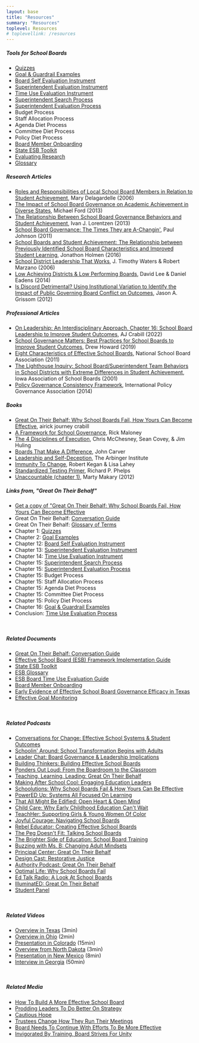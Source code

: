 ```yaml
---
layout: base
title: "Resources"
summary: "Resources"
toplevel: Resources
# toplevellink: /resources
---
```



<h5>Tools for School Boards</h5>
<ul>
<li><a href="/resources/quizzes/">Quizzes</a></li>
<li><a href="/resources/priority-examples/">Goal & Guardrail Examples</a></li>
<li><a href="/framework">Board Self Evaluation Instrument</a></li>
<li><a href="/resources/supt-eval/">Superintendent Evaluation Instrument</a></li>
<li><a href="/resources/time-use/">Time Use Evaluation Instrument</a></li>
<li><a href="/resources/supt-search/">Superintendent Search Process</a></li>
<li><a href="/resources/supt-eval/">Superintendent Evaluation Process</a></li>
<li>Budget Process</li>
<li>Staff Allocation Process</li>
<li>Agenda Diet Process</li>
<li>Committee Diet Process</li>
<li>Policy Diet Process</li>
<li><a href="/resources/onboarding">Board Member Onboarding</a></li>
<li><a href="/resources/toolkit">State ESB Toolkit</a></li>
<li><a href="/resources/research">Evaluating Research</a></li>
<li><a href="/resources/glossary">Glossary</a></li>
</ul>

<h5>Research Articles</h5>
<ul>
<li><a href="https://lib.dr.iastate.edu/cgi/viewcontent.cgi?article=2504&context=rtd">Roles and Responsibilities of Local School Board Members in Relation to Student Achievement</a>, Mary Delagardelle (2006)</li>
<li><a href="http://dc.uwm.edu/cgi/viewcontent.cgi?article=1334&context=etd">The Impact of School Board Governance on Academic Achievement in Diverse States</a>, Michael Ford (2013)</li>
<li><a href="http://scholarworks.umt.edu/cgi/viewcontent.cgi?article=2406&context=etd">The Relationship Between School Board Governance Behaviors and Student Achievement</a>, Ivan J. Lorentzen (2013)</li>
<li><a href="https://doi.org/10.1177%2F1555458911413887">School Board Governance: The Times They are A-Changin'</a>, Paul Johnson (2011)</li>
<li><a href="https://digitalcommons.spu.edu/cgi/viewcontent.cgi?&article=1013&context=soe_etd">School Boards and Student Achievement: The Relationship between Previously Identified School Board Characteristics and Improved Student Learning</a>, Jonathon Holmen (2016)</li>
<li><a href="https://www.mcrel.org/wp-content/uploads/2016/03/McREL-research-paper_-Sept2006_District-Leadership-That-Works-Effect-of-Superintendent-Leadership-on-Student-Achievement-.pdf">School District Leadership That Works</a>, J. Timothy Waters & Robert Marzano (2006)</li>
<li><a href="https://files.eric.ed.gov/fulltext/EJ1045888.pdf">Low Achieving Districts & Low Performing Boards</a>, David Lee & Daniel Eadens (2014)</li>
<li><a href="https://www.researchgate.net/publication/275300281_Is_Discord_Detrimental_Using_Institutional_Variation_to_Identify_the_Impact_of_Public_Governing_Board_Conflict_on_Outcomes">Is Discord Detrimental? Using Institutional Variation to Identify the Impact of Public Governing Board Conflict on Outcomes</a>, Jason A. Grissom (2012)</li>
</ul>

<h5>Professional Articles</h5>
 <ul>
<li><a href="https://tinyurl.com/AJC-Chapter-Student-Outcomes">On Leadership: An Interdisciplinary Approach, Chapter 16: School Board Leadership to Improve Student Outcomes</a>, AJ Crabill (2022)</li>
<li><a href="https://www.tarleton.edu/esp/_view-journal/ESP-JOURNAL-2019--Final.pdf">School Governance Matters: Best Practices for School Boards to Improve Student Outcomes</a>, Drew Howard (2019)</li>
<li><a href="http://www.centerforpubliceducation.org/Main-Menu/Public-education/Eight-characteristics-of-effective-school-boards">Eight Characteristics of Effective School Boards</a>, National School Board Association (2011)</li>
<li><a href="https://www.researchgate.net/publication/234770383_The_Lighthouse_Inquiry_School_BoardSuperintendent_Team_Behaviors_in_School_Districts_with_Extreme_Differences_in_Student_Achievement">The Lighthouse Inquiry: School Board/Superintendent Team Behaviors in School Districts with Extreme Differences in Student Achievement</a>, Iowa Association of School Boards (2001)</li>
<li><a href="https://governforimpact.org/images/Resources/Principles-and-Model-Consistency-Framework-June-2016.pdf">Policy Governance Consistency Framework</a>, International Policy Governance Association (2014)</li>
 </ul> 

<h5>Books</h5>
<ul>
<li><a href="https://www.amazon.com/Great-Their-Behalf-School-Effective/dp/1544534876/?&_encoding=UTF8&tag=esb0b3-20&linkCode=ur2&linkId=fac456155eede9a203956cc5dd672283&camp=1789&creative=9325">Great On Their Behalf: Why School Boards Fail, How Yours Can Become Effective</a>, airick journey crabill</li>
<li><a href="https://www.amazon.com/dp/0999419307/?&_encoding=UTF8&tag=esb0b3-20&linkCode=ur2&linkId=fac456155eede9a203956cc5dd672283&camp=1789&creative=9325">A Framework for School Governance</a>, Rick Maloney</li>
<li><a href="https://www.amazon.com/dp/B005FLODJ8/?&_encoding=UTF8&tag=esb0b3-20&linkCode=ur2&linkId=fac456155eede9a203956cc5dd672283&camp=1789&creative=9325">The 4 Disciplines of Execution</a>, Chris McChesney, Sean Covey, & Jim Huling </li> 
<li><a href="https://www.amazon.com/dp/B008L01JWO/?&_encoding=UTF8&tag=esb0b3-20&linkCode=ur2&linkId=fac456155eede9a203956cc5dd672283&camp=1789&creative=9325">Boards That Make A Difference</a>, John Carver</li> 
<li><a href="https://www.amazon.com/dp/1523097809/?&_encoding=UTF8&tag=esb0b3-20&linkCode=ur2&linkId=fac456155eede9a203956cc5dd672283&camp=1789&creative=9325">Leadership and Self-Deception</a>, The Arbinger Institute</li> 
<li><a href="https://www.amazon.com/dp/B004OEILH2/?&_encoding=UTF8&tag=esb0b3-20&linkCode=ur2&linkId=fac456155eede9a203956cc5dd672283&camp=1789&creative=9325">Immunity To Change</a>, Robert Kegan & Lisa Lahey </li>
<li><a href="https://www.amazon.com/dp/082049741X/?&_encoding=UTF8&tag=esb0b3-20&linkCode=ur2&linkId=fac456155eede9a203956cc5dd672283&camp=1789&creative=9325">Standardized Testing Primer</a>, Richard P. Phelps</li>
<li><a href="https://www.amazon.com/dp/B008RYD43G/?&_encoding=UTF8&tag=esb0b3-20&linkCode=ur2&linkId=fac456155eede9a203956cc5dd672283&camp=1789&creative=9325">Unaccountable (chapter 1)</a>, Marty Makary (2012)</li>
</ul>



<h5>Links from, "Great On Their Behalf"</h5>
<ul>
<li><a href="/publications">Get a copy of "Great On Their Behalf: Why School Boards Fail, How Yours Can Become Effective</a></li>
<li>Great On Their Behalf: <a href="/publications/conversation">Conversation Guide</a></li>
<li>Great On Their Behalf: <a href="/resources/glossary">Glossary of Terms</a></li>
<li>Chapter 1: <a href="/quizzes/">Quizzes</a></li>
<li>Chapter 2: <a href="/resources/priority-examples/">Goal Examples</a></li>
<li>Chapter 12: <a href="/framework">Board Self Evaluation Instrument</a></li>
<li>Chapter 13: <a href="/resources/supt-eval/">Superintendent Evaluation Instrument</a></li>
<li>Chapter 14: <a href="https://tinyurl.com/ESBF-BoardTimeUseEval ">Time Use Evaluation Instrument</a></li>
<li>Chapter 15: <a href="/resources/supt-search/">Superintendent Search Process</a></li>
<li>Chapter 15: <a href="/resources/supt-eval/">Superintendent Evaluation Process</a></li>
<li>Chapter 15: Budget Process</li>
<li>Chapter 15: Staff Allocation Process</li>
<li>Chapter 15: Agenda Diet Process</li>
<li>Chapter 15: Committee Diet Process</li>
<li>Chapter 15: Policy Diet Process</li>
<li>Chapter 16: <a href="/resources/priority-examples/">Goal & Guardrail Examples</a></li>
<li>Conclusion: <a href="/resources/time-use/">Time Use Evaluation Process</a></li>
</ul><br/>

<h5>Related Documents</h5>
<ul style="text-align: left;">
<li><a href="/publications/conversation">Great On Their Behalf: Conversation Guide</a></li>
<li><a href="/framework/">Effective School Board (ESB) Framework Implementation Guide</a></li>
<li><a href="/resources/toolkit">State ESB Toolkit</a></li>
<li><a href="/resources/glossary">ESB Glossary</a></li>
<li><a href="/resources/time-use/">ESB Board Time Use Evaluation Guide</a></li>
<li><a href="/resources/onboarding/">Board Member Onboarding</a></li>
<li><a href="https://tinyurl.com/School-Gov-Matters-Drew-Howard">Early Evidence of Effective School Board Governance Efficacy in Texas</a></li>
<li><a href="https://tinyurl.com/Effective-Goal-Monitoring">Effective Goal Monitoring</a></li>
</ul><br/>

<h5>Related Podcasts</h5>
<ul>
<li><a href="https://www.buzzsprout.com/1842285/12846882-effective-schools-systems-and-school-outcomes-vs-adult-inputs-with-aj-crabill">Conversations for Change: Effective School Systems & Student Outcomes</a></li>
<li><a href="https://podcasts.apple.com/us/podcast/episode-15-school-transformation-begins-with-the-adults/id1653176434?i=1000613201573">Schoolin' Around: School Transformation Begins with Adults</a></li>
<li><a href="https://www.cognia.org/leader-chat-board-governance-and-leadership-implications-with-aj-crabill/">Leader Chat: Board Governance &amp; Leadership Implications</a>&nbsp;</li>
<li><a href="https://anchor.fm/buildingthinkers/episodes/Building-Effective-School-Boards-with-AJ-Crabill-e1tf5sm/a-a964g3o">Building Thinkers: Building Effective School Boards</a></li>
<li><a href="https://barkleypd.com/blog/podcast-responsibility-for-improving-student-outcomes-from-the-boardroom-to-the-classroom/">Ponders Out Loud: From the Boardroom to the Classroom</a></li>
<li><a href="https://www.stevenmiletto.com/aj-crabill-great-on-their-behalf-why-school-boards-fail-how-yours-can-become-effective-571/">Teaching, Learning, Leading: Great On Their Behalf</a></li>
<li><a href="https://case4kids.podbean.com/e/ep-115-engaging-educational-leaders-and-community-stake-holders-to-focus-on-student-outcomes-featuring-aj-crabill/">Making After School Cool: Engaging Education Leaders</a></li>
<li><a href="https://www.buzzsprout.com/1890886/12590407">Schoolutions: Why School Boards Fail &amp; How Yours Can Be Effective</a></li>
<li><a href="https://podcasts.apple.com/us/podcast/123-systems-from-school-board-down-to-the-teacher-all/id1549859943?i=1000615252261">PowerED Up: Systems All Focused On Learning</a></li>
<li><a href="https://podcasts.apple.com/us/podcast/that-all-might-be-edified-discussions-on-servant-leadership/id1598799300?i=1000608599145">That All Might Be Edified: Open Heart &amp; Open Mind</a></li>
<li><a href="https://www.buzzsprout.com/1628188/12623730-season-3-episode-4-why-early-childhood-education-can-t-be-delayed-with-aj-crabill">Child Care: Why Early Childhood Education Can't Wait</a>&nbsp;</li>
<li><a href="https://theteachherpodcast.libsyn.com/episode-37-aj-crabill">TeachHer: Supporting Girls &amp; Young Women Of Color</a></li>
<li><a href="https://www.besproutable.com/podcasts/eps-391-navigating-school-boards-with-aj-crabill/">Joyful Courage: Navigating School Boards</a></li>
<li><a href="https://www.podpage.com/rebel-educator/episode77/">Rebel Educator: Creating Effective School Boards</a></li>
<li><a href="https://podcasts.apple.com/us/podcast/s3-e11-talking-school-boards-with-aj-crabill/id1532148050?i=1000602578271">The Peg Doesn't Fit: Talking School Boards</a></li>
<li><a href="https://open.spotify.com/episode/3Nb3cA2gcAkfMufiI8AxEO">The Brighter Side of Education: School Board Training</a></li>
<li><a href="https://buzzingwithmsb.libsyn.com/ep-133">Buzzing with Ms. B: Changing Adult Mindsets</a></li>
<li><a href="https://www.principalcenter.com/aj-crabill-great-on-their-behalf-why-school-boards-fail-how-yours-can-become-effective/">Principal Center: Great On Their Behalf</a></li>
<li><a href="https://podcasts.apple.com/us/podcast/design-cast/id1247751652?i=1000612010298">Design Cast: Restorative Justice</a></li>
<li><a href="https://podcasts.apple.com/us/podcast/great-on-their-behalf-with-aj-crabill/id1636774651?i=1000610417889">Authority Podcast: Great On Their Behalf</a></li>
<li><a href="https://natehaber.libsyn.com/ep-298-aj-crabill-why-school-boards-fail">Optimal Life: Why School Boards Fail</a></li>
<li><a href="https://www.blogtalkradio.com/edutalk/2020/03/23/a-look-at-school-boards-and-district-governance">Ed Talk Radio: A Look At School Boards</a></li>
<li><a href="https://illuminatedpodcast.org/episodes/110-great-on-their-behalf-with-aj-crabill-author-of-great-on-their-behalf-why-school-boards-fail-how-yours-can-become-effective">IlluminatED: Great On Their Behalf</a></li>
<li><a href="https://twitter.com/mnicholson_mike/status/1657194523213086721">Student Panel</a></li>
</ul><br/>

<h5>Related Videos</h5>
<ul>
<li><a href="https://youtu.be/M_A3EOQquBc">Overview in Texas</a> (3min) </li>
<li><a href="https://youtu.be/5LKvHIzozL4">Overview in Ohio</a> (2min)</li>
<li><a href="https://youtu.be/C8Iw4_OmyjY ">Presentation in Colorado</a> (15min)</li>
<li><a href="https://youtu.be/5mhEo-QrMtE">Overview from North Dakota</a> (3min) </li>
<li><a href="https://youtu.be/dfPWmNcYL5w ">Presentation in New Mexico</a> (8min)</li>
<li><a href="https://youtu.be/CGNSwwvyxTk ">Interview in Georgia</a> (50min)</li>
</ul><br/>

<h5>Related Media</h5>
<ul>
<li><a href="https://www.edweek.org/leadership/opinion-how-to-build-a-more-effective-school-board/2023/03">How To Build A More Effective School Board</a></li>
<li><a href="https://www.wfae.org/education/2022-01-26/consultant-prods-cms-leaders-to-do-better-on-strategies-for-black-and-brown-students">Prodding Leaders To Do Better On Strategy</a></li>
<li><a href="https://www.sfexaminer.com/our_sections/cautious-hope-for-sfusd-dare-we-dream-reform-is-real-this-time/article_243bc8be-0796-11ed-996f-1f8550471440.html ">Cautious Hope</a></li>
<li><a href="https://www.postandcourier.com/education-lab/ccsd-trustees-changing-how-they-run-their-meetings-here-s-how-that-looks-in-other/article_691e8918-2a13-11ed-829c-5713c44e28b5.html">Trustees Change How They Run Their Meetings</a></li>
<li><a href="https://tulsaworld.com/opinion/editorial/editorial-tps-board-need-to-continue-with-efforts-to-be-more-effective/article_d7dd5022-0886-11ed-a296-d31832b8e40f.html">Board Needs To Continue With Efforts To Be More Effective</a></li>
<li><a href="https://buffalonews.com/news/local/education/invigorated-by-training-buffalo-school-board-strives-for-unity-despite-history-of-division/article_d72f7e86-cefe-11ed-878f-0bc2294b5180.html">Invigorated By Training, Board Strives For Unity</a></li>
</ul><br/>
